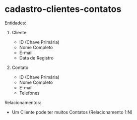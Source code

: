 # cadastro-clientes-contatos

Entidades:
1. Cliente
   - ID (Chave Primária)
   - Nome Completo
   - E-mail
   - Data de Registro

2. Contato
   - ID (Chave Primária)
   - Nome Completo
   - E-mail
   - Telefones

Relacionamentos:
- Um Cliente pode ter muitos Contatos (Relacionamento 1:N)
